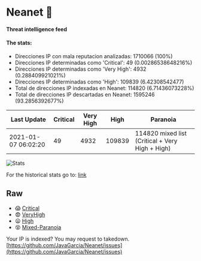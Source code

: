 # Neanet :hocho:
#### Threat intelligence feed
#### The stats:

- Direcciones IP con mala reputacion analizadas: 1710066 (100%)
- Direcciones IP determinadas como 'Critical':  49 (0.00286538648216%)
- Direcciones IP determinadas como 'Very High':  4932 (0.288409921021%)
- Direcciones IP determinadas como 'High':  109839 (6.42308542477)
- Total de direcciones IP indexadas en Neanet:  114820 (6.71436073228%)
- Total de direcciones IP descartadas en Neanet:  1595246 (93.2856392677%)

| Last Update | Critical | Very High | High | Paranoia |
| --- | --- | --- | --- | --- |
| 2021-01-07 06:02:20 | 49 | 4932 | 109839 | 114820 mixed list (Critical + Very High + High)|

![Stats](https://docs.google.com/spreadsheets/d/e/2PACX-1vSnaNMIXVabIpDJjufMlzH7poXnshF3mgd8Is1g9ytUEzVsP5my4Trn8f-xkoLLQ38xpL3HtmUexLo6/pubchart?oid=501124687&format=image)

For the historical stats go to: [link](/stats.csv)
## Raw
- :scream: [Critical](https://raw.githubusercontent.com/JavaGarcia/Neanet/master/blacklists/neanet_critical.txt)
- :fearful: [VeryHigh](https://raw.githubusercontent.com/JavaGarcia/Neanet/master/blacklists/neanet_veryHigh.txtt)
- :frowning: [High](https://raw.githubusercontent.com/JavaGarcia/Neanet/master/blacklists/neanet_high.txt)
- :dizzy_face: [Mixed-Paranoia](https://raw.githubusercontent.com/JavaGarcia/Neanet/master/blacklists/neanet_all.txt)


Your IP is indexed? You may request to takedown. [https://github.com/JavaGarcia/Neanet/issues](https://github.com/JavaGarcia/Neanet/issues)





















































































































































































































































































































































































































































































































































































































































































































































































































































































































































































































































































































































































































































































































































































































































































































































































































































































































































































































































































































































































































































































































































































































































































































































































































































































































































































































































































































































































































































































































































































































































































































































































































































































































































































































































